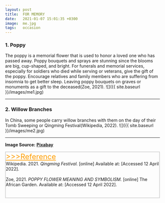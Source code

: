 ```yaml
---
layout: post
title:  FOR MEMORY
date:   2021-01-07 15:01:35 +0300
image:  me.jpg
tags:   occasion
---
```


### 1. Poppy
The poppy is a memorial flower that is used to honor a loved one who has passed away. Poppy bouquets and sprays are stunning since the blooms are big, cup-shaped, and bright. For funerals and memorial services, especially for soldiers who died while serving or veterans, give the gift of the poppy. Encourage relatives and family members who are suffering from insomnia to get better sleep. Leaving poppy bouquets on graves or monuments as a gift to the deceased(Zoe, 2021).
![]({{ site.baseurl }}/images/me1.jpg)
<br>

***

### 2.  Willow Branches
In China, some people carry willow branches with them on the day of their Tomb Sweeping or Qingming Festival(Wikipedia, 2022).
![]({{ site.baseurl }}/images/me2.jpg)
<br>

***

__Image Source:__ <a href="https://pixabay.com/">__Pixabay__</a>

<html lang="en">
 
<head>
    <meta charset="UTF-8">
    <title>Title</title>
</head>
 
<body>
    <div style="border: 2px solid lightgray;">
    <a href="javascript:;" id="btn" style="font-size: 24px; font-style: bold; color:rgb(255, 157, 0);">
        >>>Reference</a>
    <span id="content">
        <br>
        Wikipedia. 2021. <i>Qingming Festival.</i> [online] Available at: <https://en.wikipedia.org/wiki/Qingming_Festival> [Accessed 12 April 2022].<br><br>
        Zoe, 2021. <i>POPPY FLOWER MEANING AND SYMBOLISM.</i> [online] The African Garden. Available at: <https://theafricangarden.com/poppy-flower-meaning/> [Accessed 12 April 2022].<br><br>
        <br>
    </span>
    </div>
    <script type="text/javascript">
        //获取button按钮
        var btn = document.getElementById('btn');
        //获取p
        var content = document.getElementById('content');
        //获取p中的内容
        var str = content.innerHTML;
        //定义一个变量，表示当前的状态（收缩、展开）
        var onOff = true; // true表示展开
        btn.onclick = function() {
            if (onOff) {
                content.innerHTML = str.substr(0, 0);
            } else {
                //说明当前状态是收缩的，需要展开
                content.innerHTML = str
            }
            onOff = !onOff; //每点击一次，改变一次展开、收缩状态
            return false; //阻止a标签的默认事件
        }
    </script>

</body>
 
</html>